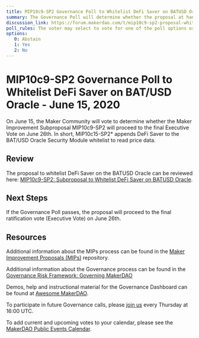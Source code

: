 ```yaml
---
title: MIP10c9-SP2 Governance Poll to Whitelist DeFi Saver on BATUSD Oracle - June 15, 2020
summary: The Governance Poll will determine whether the proposal at hand will proceed to an Executive Vote. 
discussion_link: https://forum.makerdao.com/t/mip10c9-sp2-proposal-whitelist-defi-saver-on-batusd-oracle/2520
poll_rules: The voter may select to vote for one of the poll options or they may elect to abstain from the poll entirely
options:
   0: Abstain
   1: Yes
   2: No
---
```

# MIP10c9-SP2 Governance Poll to Whitelist DeFi Saver on BAT/USD Oracle - June 15, 2020

On June 15, the Maker Community will vote to determine whether the Maker Improvement Subproposal MIP10c9-SP2 will proceed to the final Executive Vote on June 26th. In short, MIP10c15-SP2* appends DeFi Saver to the BAT/USD Oracle Security Module whitelist to read price data.

## Review

The proposal to whitelist DeFi Saver on the BATUSD Oracle can be reviewed here: [MIP10c9-SP2: Subproposal to Whitelist DeFi Saver on BATUSD Oracle](https://forum.makerdao.com/t/mip10c9-sp2-proposal-whitelist-defi-saver-on-batusd-oracle/2520).

## Next Steps

If the Governance Poll passes, the proposal will proceed to the final ratification vote (Executive Vote) on June 26th.

## Resources

Additional information about the MIPs process can be found in the [Maker Improvement Proposals (MIPs)](https://github.com/makerdao/mips) repository.

Additional information about the Governance process can be found in the [Governance Risk Framework: Governing MakerDAO](https://community-development.makerdao.com/governance/governance-risk-framework)

Demos, help and instructional material for the Governance Dashboard can be found at [Awesome MakerDAO](https://awesome.makerdao.com/#voting).

To participate in future Governance calls, please [join us](https://community-development.makerdao.com/governance/governance-and-risk-meetings) every Thursday at 16:00 UTC.

To add current and upcoming votes to your calendar, please see the [MakerDAO Public Events Calendar](https://calendar.google.com/calendar/embed?src=makerdao.com_3efhm2ghipksegl009ktniomdk%40group.calendar.google.com&ctz=America%2FLos_Angeles).
